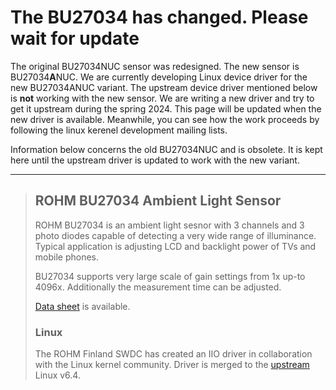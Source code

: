 # The BU27034 has changed. Please wait for update

The original BU27034NUC sensor was redesigned. The new sensor is BU27034**A**NUC. We are currently developing Linux device driver for the new BU27034ANUC variant. The upstream device driver mentioned below is **not** working with the new sensor. We are writing a new driver and try to get it upstream during the spring 2024. This page will be updated when the new driver is available. Meanwhile, you can see how the work proceeds by following the linux kerenel development mailing lists.

Information below concerns the old BU27034NUC and is obsolete. It is kept here until the upstream driver is updated to work with the new variant.

---

> ## ROHM BU27034 Ambient Light Sensor
> 
> ROHM BU27034 is an ambient light sesnor with 3 channels and 3 photo diodes
> capable of detecting a very wide range of illuminance. Typical application
> is adjusting LCD and backlight power of TVs and mobile phones.
> 
> BU27034 supports very large scale of gain settings from 1x up-to 4096x.
> Additionally the measurement time can be adjusted.
> 
> [Data sheet](https://fscdn.rohm.com/en/products/databook/datasheet/ic/sensor/light/bu27034nuc-e.pdf) is available.
> 
> ### Linux
> 
> The ROHM Finland SWDC has created an IIO driver in collaboration with the
> Linux kernel community. Driver is merged to the [upstream](https://git.kernel.org/pub/scm/linux/kernel/git/torvalds/linux.git) Linux v6.4.
